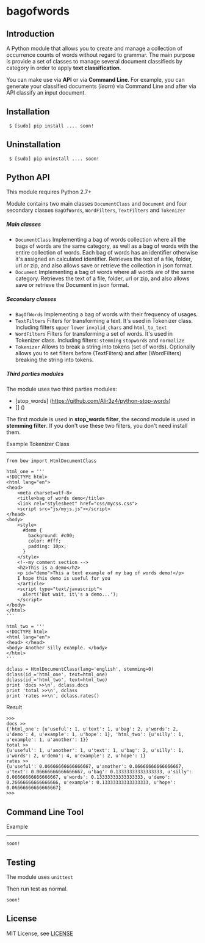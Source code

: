 # bagofwords

Introduction
------------

A Python module that allows you to create and manage a collection of occurrence counts of words without regard to grammar. The main purpose is provide a set of classes to manage several document classifieds by category in order to apply **text classification**.

You can make use via **API** or via **Command Line**. For example, you can generate your classified documents (*learn*) via Command Line and after via API classify an input document.


Installation
------------

```
 $ [sudo] pip install .... soon!
```

Uninstallation
--------------

```
 $ [sudo] pip uninstall .... soon!
```


Python API
----------

This module requires Python 2.7+ 

Module contains two main classes `DocumentClass` and `Document` and four secondary classes `BagOfWords`, `WordFilters`, `TextFilters` and `Tokenizer`

##### Main classes

* `DocumentClass` Implementing a bag of words collection where all the bags of words are the same category, as well as a bag of words with the entire collection of words. Each bag of words has an identifier otherwise it's assigned an calculated identifier. Retrieves the text of a file, folder, url or zip, and also allows save or retrieve
    the collection in json format.
* `Document` Implementing a bag of words where all words are of the same category. Retrieves the text of a file, folder, url or zip, and also allows save or retrieve the Document in json format.

##### Secondary classes

* `BagOfWords` Implementing a bag of words with their frequency of usages.
* `TextFilters` Filters for transforming a text. It's used in Tokenizer class. Including filters `upper` `lower` `invalid_chars` and `html_to_text`
* `WordFilters` Filters for transforming a set of words. It's used in Tokenizer class. Including filters: `stemming` `stopwords` and `normalize`
* `Tokenizer` Allows to break a string into tokens (set of words). Optionally allows you to set filters before (TextFilters) and after (WordFilters) breaking the string into tokens.

##### Third parties modules

The module uses two third parties modules:

* [stop_words] (https://github.com/Alir3z4/python-stop-words)
* [] ()

The first module is used in **stop_words filter**, the second module is used in **stemming filter**. If you don't use these two filters, you don't need install them.

Example Tokenizer Class
*******

```
from bow import HtmlDocumentClass

html_one = '''
<!DOCTYPE html>
<html lang="en">
<head>
	<meta charset=utf-8>
	<title>bag of words demo</title>
	<link rel="stylesheet" href="css/mycss.css">
	<script src="js/myjs.js"></script>
</head>
<body>
	<style>
	  #demo {
		background: #c00;
		color: #fff;
		padding: 10px;
	  }
	</style>
	<!--my comment section -->
	<h2>This is a demo</h2>
	<p id="demo">This a text example of my bag of words demo!</p>
	I hope this demo is useful for you
	</article>
	<script type="text/javascript">
	  alert('But wait, it\'s a demo...');
	</script>
</body>
</html>
'''

html_two = '''
<!DOCTYPE html>
<html lang="en">
<head> </head>
<body> Another silly example. </body>
</html>
'''

dclass = HtmlDocumentClass(lang='english', stemming=0)
dclass(id_='html_one', text=html_one)
dclass(id_='html_two', text=html_two)
print 'docs >>\n', dclass.docs
print 'total >>\n', dclass
print 'rates >>\n', dclass.rates()
```

Result

```
>>> 
docs >>
{'html_one': {u'useful': 1, u'text': 1, u'bag': 2, u'words': 2, u'demo': 4, u'example': 1, u'hope': 1}, 'html_two': {u'silly': 1, u'example': 1, u'another': 1}}
total >>
{u'useful': 1, u'another': 1, u'text': 1, u'bag': 2, u'silly': 1, u'words': 2, u'demo': 4, u'example': 2, u'hope': 1}
rates >>
{u'useful': 0.06666666666666667, u'another': 0.06666666666666667, u'text': 0.06666666666666667, u'bag': 0.13333333333333333, u'silly': 0.06666666666666667, u'words': 0.13333333333333333, u'demo': 0.26666666666666666, u'example': 0.13333333333333333, u'hope': 0.06666666666666667}
>>>
```


Command Line Tool
-----------------


Example
*******

```
soon!
```

Testing
-------
The module uses ```unittest```

Then run test as normal.

```
soon!
```

License
-------
MIT License, see [LICENSE](https://github.com/dmiro/bagofwords/blob/master/LICENSE)

